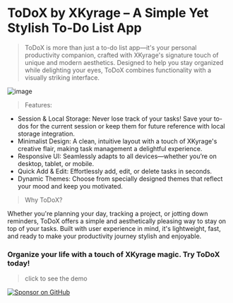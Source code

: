 # ToDoX by XKyrage – A Simple Yet Stylish To-Do List App

>ToDoX is more than just a to-do list app—it's your personal productivity companion, crafted with XKyrage's signature touch of unique and modern aesthetics. Designed to help you stay organized while delighting your eyes, ToDoX combines functionality with a visually striking interface.

![image](https://github.com/user-attachments/assets/b94662ea-91f0-4187-a27c-2e55b1d33754)

>Features:

- Session & Local Storage: Never lose track of your tasks! Save your to-dos for the current session or keep them for future reference with local storage integration.
- Minimalist Design: A clean, intuitive layout with a touch of XKyrage's creative flair, making task management a delightful experience.
- Responsive UI: Seamlessly adapts to all devices—whether you’re on desktop, tablet, or mobile.
- Quick Add & Edit: Effortlessly add, edit, or delete tasks in seconds.
- Dynamic Themes: Choose from specially designed themes that reflect your mood and keep you motivated.

>Why ToDoX?

Whether you're planning your day, tracking a project, or jotting down reminders, ToDoX offers a simple and aesthetically pleasing way to stay on top of your tasks. Built with user experience in mind, it's lightweight, fast, and ready to make your productivity journey stylish and enjoyable.

### Organize your life with a touch of XKyrage magic. Try ToDoX today!

> click to see the demo

[![Sponsor on GitHub](https://dabuttonfactory.com/button.png?t=DEMO&f=Overlock-Bold&ts=26&tc=fff&hp=1000&vp=20&c=11&bgt=unicolored&bgc=15d798)](https://xkyrage.github.io/ToDoX/)
